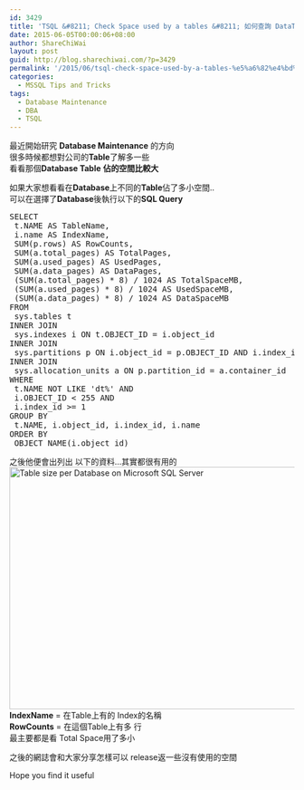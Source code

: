 ```yaml
---
id: 3429
title: 'TSQL &#8211; Check Space used by a tables &#8211; 如何查詢 DataTable佔的 Database空間的大小'
date: 2015-06-05T00:00:06+08:00
author: ShareChiWai
layout: post
guid: http://blog.sharechiwai.com/?p=3429
permalink: '/2015/06/tsql-check-space-used-by-a-tables-%e5%a6%82%e4%bd%95%e6%9f%a5%e8%a9%a2-datatable%e4%bd%94%e7%9a%84-database%e7%a9%ba%e9%96%93%e7%9a%84%e5%a4%a7%e5%b0%8f/'
categories:
  - MSSQL Tips and Tricks
tags:
  - Database Maintenance
  - DBA
  - TSQL
---
```

最近開始研究 **Database Maintenance** 的方向  
很多時候都想對公司的**Table**了解多一些  
看看那個**Database Table** **佔的空間比較大**

如果大家想看看在**Database**上不同的**Table**佔了多小空間..  
可以在選擇了**Database**後執行以下的**SQL Query**

<pre>SELECT 
 t.NAME AS TableName,
 i.name AS IndexName,
 SUM(p.rows) AS RowCounts,
 SUM(a.total_pages) AS TotalPages, 
 SUM(a.used_pages) AS UsedPages, 
 SUM(a.data_pages) AS DataPages,
 (SUM(a.total_pages) * 8) / 1024 AS TotalSpaceMB, 
 (SUM(a.used_pages) * 8) / 1024 AS UsedSpaceMB, 
 (SUM(a.data_pages) * 8) / 1024 AS DataSpaceMB
FROM 
 sys.tables t
INNER JOIN  
 sys.indexes i ON t.OBJECT_ID = i.object_id
INNER JOIN 
 sys.partitions p ON i.object_id = p.OBJECT_ID AND i.index_id = p.index_id
INNER JOIN 
 sys.allocation_units a ON p.partition_id = a.container_id
WHERE 
 t.NAME NOT LIKE 'dt%' AND
 i.OBJECT_ID &lt; 255 AND  
 i.index_id >= 1 
GROUP BY 
 t.NAME, i.object_id, i.index_id, i.name 
ORDER BY 
 OBJECT_NAME(i.object_id) 
</pre>

之後他便會出列出 以下的資料&#8230;其實都很有用的  
<img class="alignnone" src="https://i0.wp.com/farm9.static.flickr.com/8869/18449546032_bd0f105b24_z.jpg?resize=625%2C428" alt="Table size per Database on Microsoft SQL Server" width="625" height="428" data-recalc-dims="1" />  
**IndexName** = 在Table上有的 Index的名稱  
**RowCounts** = 在這個Table上有多 行  
最主要都是看 Total Space用了多小

之後的網誌會和大家分享怎樣可以 release返一些沒有使用的空間

Hope you find it useful